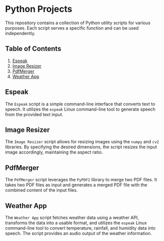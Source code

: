 # Python Projects

This repository contains a collection of Python utility scripts for various purposes. Each script serves a specific function and can be used independently.

## Table of Contents

1. [Espeak](#espeak)
2. [Image Resizer](#image-resizer)
3. [PdfMerger](#pdfmerger)
4. [Weather App](#weather-app)

## Espeak

The `Espeak` script is a simple command-line interface that converts text to speech. It utilizes the `espeak` Linux command-line tool to generate speech from the provided text input.

## Image Resizer

The `Image Resizer` script allows for resizing images using the `numpy` and `cv2` libraries. By specifying the desired dimensions, the script resizes the input image accordingly, maintaining the aspect ratio.

## PdfMerger

The `PdfMerger` script leverages the `PyPDF2` library to merge two PDF files. It takes two PDF files as input and generates a merged PDF file with the combined content of the input files.

## Weather App

The `Weather App` script fetches weather data using a weather API, transforms the data into a usable format, and utilizes the `espeak` Linux command-line tool to convert temperature, rainfall, and humidity data into speech. The script provides an audio output of the weather information.
